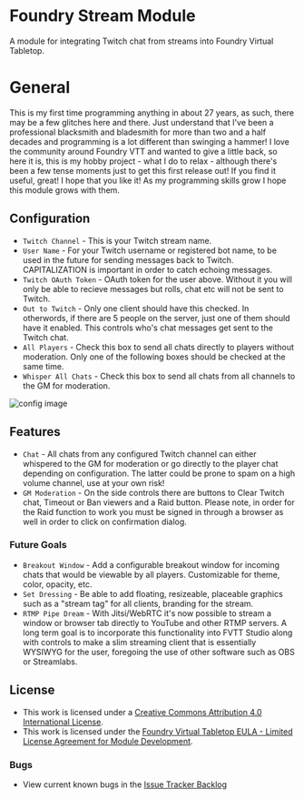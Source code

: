 # Foundry Stream Module #
A module for integrating Twitch chat from streams into Foundry Virtual Tabletop.

# General #
This is my first time programming anything in about 27 years, as such, there may be a few glitches here and there. Just understand that I've been a professional blacksmith and bladesmith for more than two and a half decades and programming is a lot different than swinging a hammer! I love the community around Foundry VTT and wanted to give a little back, so here it is, this is my hobby project - what I do to relax - although there's been a few tense moments just to get this first release out! If you find it useful, great! I hope that you like it! As my programming skills grow I hope this module grows with them.

## Configuration ##
- `Twitch Channel` - This is your Twitch stream name.
- `User Name` - For your Twitch username or registered bot name, to be used in the future for sending messages back to Twitch. CAPITALIZATION is important in order to catch echoing messages.
- `Twitch OAuth Token` - OAuth token for the user above. Without it you will only be able to recieve messages but rolls, chat etc will not be sent to Twitch.
- `Out to Twitch` - Only one client should have this checked. In otherwords, if there are 5 people on the server, just one of them should have it enabled. This controls who's chat messages get sent to the Twitch chat. 
- `All Players` - Check this box to send all chats directly to players without moderation. Only one of the following boxes should be checked at the same time.
- `Whisper All Chats` - Check this box to send all chats from all channels to the GM for moderation.

![config image](https://github.com/TabletopsAndAnvils/Foundry-Stream-Module/blob/main/img/Screen%20Shot%202021-01-15%20at%2020.26.16.png)

## Features ##
- `Chat` - All chats from any configured Twitch channel can either whispered to the GM for moderation or go directly to the player chat depending on configuration. The latter could be prone to spam on a high volume channel, use at your own risk!
- `GM Moderation` - On the side controls there are buttons to Clear Twitch chat, Timeout or Ban viewers and a Raid button. Please note, in order for the Raid function to work you must be signed in through a browser as well in order to click on confirmation dialog.

### Future Goals
- `Breakout Window` - Add a configurable breakout window for incoming chats that would be viewable by all players. Customizable for theme, color, opacity, etc.
- `Set Dressing` - Be able to add floating, resizeable, placeable graphics such as a "stream tag" for all clients, branding for the stream.
- `RTMP Pipe Dream` - With Jitsi/WebRTC it's now possible to stream a window or browser tab directly to YouTube and other RTMP servers. A long term goal is to incorporate this functionality into FVTT Studio along with controls to make a slim streaming client that is essentially WYSIWYG for the user, foregoing the use of other software such as OBS or Streamlabs.

## License
- This work is licensed under a [Creative Commons Attribution 4.0 International License](https://creativecommons.org/licenses/by/4.0/legalcode).
- This work is licensed under the [Foundry Virtual Tabletop EULA - Limited License Agreement for Module Development](https://foundryvtt.com/article/license/).

### Bugs
- View current known bugs in the [Issue Tracker Backlog](https://github.com/TabletopsAndAnvils/FVTT-TwitchRelay/issues)
